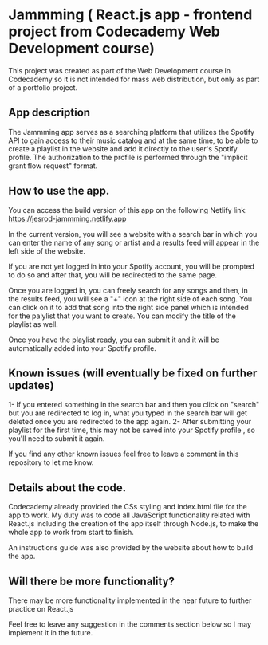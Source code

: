 # Jammming ( React.js app - frontend project from Codecademy Web Development course)

This project was created as part of the Web Development course in Codecademy so it is not intended for mass web distribution, but only as part of a portfolio project.

## App description

The Jammming app serves as a searching platform that utilizes the Spotify API to gain access to their music catalog and at the same time, to be able to create a playlist in the website and add it directly to the user's Spotify profile. The authorization to the profile is performed through the "implicit grant flow request" format.

## How to use the app.

You can access the build version of this app on the following Netlify link: https://jesrod-jammming.netlify.app

In the current version, you will see a website with a search bar in which you can enter the name of any song or artist and a results feed will appear in the left side of the website.

If you are not yet logged in into your Spotify account, you will be prompted to do so and after that, you will be redirected to the same page.

Once you are logged in, you can freely search for any songs and then, in the results feed, you will see a "+" icon at the right side of each song.
You can click on it to add that song into the right side panel which is intended for the palylist that you want to create. You can modify the title of the playlist as well.

Once you have the playlist ready, you can submit it and it will be automatically added into your Spotify profile.

## Known issues (will eventually be fixed on further updates)

1- If you entered something in the search bar and then you click on "search" but you are redirected to log in, what you typed in the search bar will get deleted once you are redirected to the app again.
2- After submitting your playlist for the first time, this may not be saved into your Spotify profile , so you'll need to submit it again.

If you find any other known issues feel free to leave a comment in this repository to let me know.

## Details about the code.

Codecademy already provided the CSs styling and index.html file for the app to work. My duty was to code all JavaScript functionality related with React.js including the creation of the app itself through Node.js, to make the whole app to work from start to finish.

An instructions guide was also provided by the website about how to build the app.

## Will there be more functionality?

There may be more functionality implemented in the near future to further practice on React.js 

Feel free to leave any suggestion in the comments section below so I may implement it in the future.




